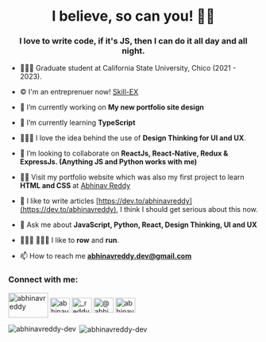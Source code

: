 
<h1 align="center">I believe, so can you! ✊🏻</h1>
<h3 align="center">I love to write code, if it's JS, then I can do it all day and all night.</h3>

<!-- <p align="left"> <img src="https://komarev.com/ghpvc/?username=abhinavreddy-dev" alt="abhinavreddy-dev" /> </p> -->

- 👨🏻‍💻 Graduate student at California State University, Chico (2021 - 2023).

- © I'm an entreprenuer now! [Skill-EX](https://skillxploration.com)

- 🔭 I’m currently working on **My new portfolio site design**

- 🌱 I’m currently learning **TypeScript**

- 👨🏻‍🎨 I love the idea behind the use of **Design Thinking for UI and UX**.

- 👯 I’m looking to collaborate on **ReactJs, React-Native, Redux & ExpressJs. (Anything JS and Python works with me)**

- 👨‍💻 Visit my portfolio website which was also my first project to learn **HTML and CSS** at [Abhinav Reddy](https://abhinavreddy.dev)

- 📝 I like to write articles [https://dev.to/abhinavreddy](https://dev.to/abhinavreddy), I think I should get serious about this now.

- 💬 Ask me about **JavaScript, Python, React, Design Thinking, UI and UX**

- 🚣🏻‍♂️ 🏃🏻‍♂️ I like to **row** and **run**.

- 📫 How to reach me **abhinavreddy.dev@gmail.com**



<!--### Blogs posts-->
<!-- BLOG-POST-LIST:START -->
<!-- BLOG-POST-LIST:END -->

<p align="left"> 
<h3 align="left">Connect with me:</h3>
<a href="https://dev.to/abhinavreddy" target="blank"><img align="center" src="https://cdn.jsdelivr.net/npm/simple-icons@3.0.1/icons/dev-dot-to.svg" alt="abhinavreddy" height="50" width="80" /></a>
<a href="https://linkedin.com/in/abhinav-reddy-6397b9156" target="blank"><img align="center" src="https://cdn.jsdelivr.net/npm/simple-icons@3.0.1/icons/linkedin.svg" alt="abhinav-reddy-6397b9156" height="30" width="40" /></a>
<a href="https://instagram.com/_reddy_abhinav" target="blank"><img align="center" src="https://cdn.jsdelivr.net/npm/simple-icons@3.0.1/icons/instagram.svg" alt="_reddy_abhinav" height="30" width="40" /></a>
<a href="https://medium.com/@abhinavreddy9681" target="blank"><img align="center" src="https://cdn.jsdelivr.net/npm/simple-icons@3.0.1/icons/medium.svg" alt="@abhinavreddy9681" height="30" width="40" /></a>
<a href="https://www.hackerrank.com/abhinavreddy9681" target="blank"><img align="center" src="https://cdn.jsdelivr.net/npm/simple-icons@3.0.1/icons/hackerrank.svg" alt="abhinavreddy9681" height="30" width="40" /></a>
</p>

<p><img align="left" src="https://github-readme-stats.vercel.app/api/top-langs/?username=abhinavreddy-dev&layout=compact" alt="abhinavreddy-dev" /></p>
<p>&nbsp;<img align="center" src="https://github-readme-stats.vercel.app/api?username=abhinavreddy-dev&show_icons=true" alt="abhinavreddy-dev" /></p>
